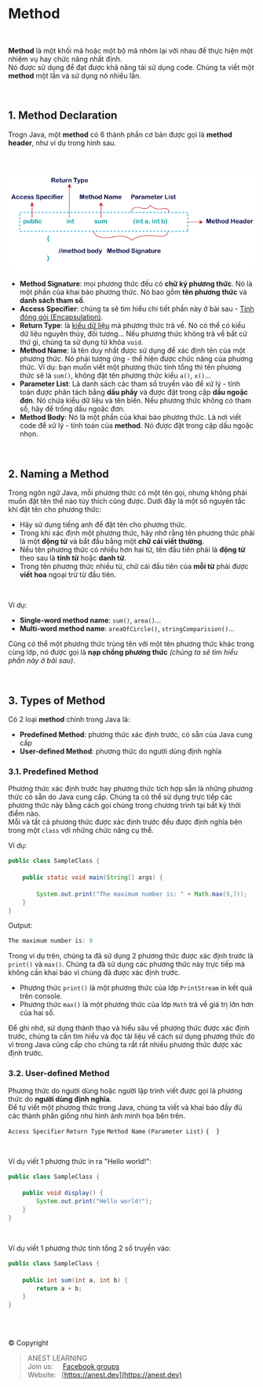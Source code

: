 # Method

<br/>

**Method** là một khối mã hoặc một bộ mã nhóm lại với nhau để thực hiện một nhiệm vụ hay chức năng nhất định.  
Nó được sử dụng để đạt được khả năng tái sử dụng code. Chúng ta viết một **method** một lần và sử dụng nó nhiều lần.

<br />

## 1. Method Declaration

Trogn Java, một **method** có 6 thành phần cơ bản được gọi là **method header**, như ví dụ trong hình sau.

<br />

<p align="center">
  <img src="https://github.com/AnestAcademy/Course-Java-OOP/blob/master/images/method-in-java.png">
</p>

- **Method Signature**: mọi phương thức đều có **chữ ký phương thức**. Nó là một phần của khai báo phương thức. Nó bao gồm **tên phương thức** và **danh sách tham số**.
- **Access Specifier**: chúng ta sẽ tìm hiểu chi tiết phần này ở bài sau - [Tính đóng gói (Encapsulation)](https://github.com/AnestAcademy/Course-Java-OOP/blob/master/10.%20Encapsulation.md).
- **Return Type**: là [kiểu dữ liệu](https://github.com/AnestAcademy/Course-Java-OOP/blob/master/03.%20Data%20types.md) mà phương thức trả về. Nó có thể có kiểu dữ liệu nguyên thủy, đối tượng... Nếu phương thức không trả về bất cứ thứ gì, chúng ta sử dụng từ khóa `void`.
- **Method Name**: là tên duy nhất được sử dụng để xác định tên của một phương thức. Nó phải tương ứng - thể hiện được chức năng của phương thức. Ví dụ: bạn muốn viết một phương thức tính tổng thì tên phương thức sẽ là `sum()`, không đặt tên phương thức kiểu `a()`, `x()`...
- **Parameter List**: Là danh sách các tham số truyền vào để xử lý - tính toán được phân tách bằng **dấu phẩy** và được đặt trong cặp **dấu ngoặc đơn**. Nó chứa kiểu dữ liệu và tên biến. Nếu phương thức không có tham số, hãy để trống dấu ngoặc đơn.
- **Method Body**: Nó là một phần của khai báo phương thức. Là nơi viết code để xử lý - tính toán của **method**. Nó được đặt trong cặp dấu ngoặc nhọn.

<br />

## 2. Naming a Method

Trong ngôn ngữ Java, mỗi phương thức có một tên gọi, nhưng không phải muốn đặt tên thế nào tùy thích cũng được. Dưới đây là một số nguyên tắc khi đặt tên cho phương thức:

- Hãy sử dụng tiếng anh để đặt tên cho phương thức.
- Trong khi xác định một phương thức, hãy nhớ rằng tên phương thức phải là một **động từ** và bắt đầu bằng một **chữ cái viết thường**.  
- Nếu tên phương thức có nhiều hơn hai từ, tên đầu tiên phải là **động từ** theo sau là **tính từ** hoặc **danh từ**.  
- Trong tên phương thức nhiều từ, chữ cái đầu tiên của **mỗi từ** phải được **viết hoa** ngoại trừ từ đầu tiên. 

<br/>

Ví dụ:
- **Single-word method name**: `sum()`, `area()`...
- **Multi-word method name**: `areaOfCircle()`, `stringComparision()`...

Cũng có thể một phương thức trùng tên với một tên phương thức khác trong cùng lớp, nó được gọi là **nạp chồng phương thức** *(chúng ta sẽ tìm hiểu phần này ở bài sau)*.

<br />

## 3. Types of Method

Có 2 loại **method** chính trong Java là:

- **Predefined Method**: phương thức xác định trước, có sẵn của Java cung cấp
- **User-defined Method**: phương thức do người dùng định nghĩa

### 3.1. Predefined Method

Phương thức xác định trước hay phương thức tích hợp sẵn là những phương thức có sẵn do Java cung cấp. Chúng ta có thể sử dụng trực tiếp các phương thức này bằng cách gọi chúng trong chương trình tại bất kỳ thời điểm nào.  
Mỗi và tất cả phương thức được xác định trước đều được định nghĩa bên trong một `class` với những chức năng cụ thể.

Ví dụ:
```java
public class SampleClass {

    public static void main(String[] args) {

        System.out.print("The maximum number is: " + Math.max(9,7));
    }
}
```
Output:
```java
The maximum number is: 9
```

Trong ví dụ trên, chúng ta đã sử dụng 2 phương thức được xác định trước là `print()` và `max()`. Chúng ta đã sử dụng các phương thức này trực tiếp mà không cần khai báo vì chúng đã được xác định trước.
- Phương thức `print()` là một phương thức của lớp `PrintStream` in kết quả trên console.
- Phương thức `max()` là một phương thức của lớp `Math` trả về giá trị lớn hơn của hai số.

Để ghi nhớ, sử dụng thành thạo và hiểu sâu về phương thức được xác định trước, chúng ta cần tìm hiểu và đọc tài liệu về cách sử dụng phương thức đó vì trong Java cũng cấp cho chúng ta rất rất nhiều phương thức được xác định trước.

### 3.2. User-defined Method

Phương thức do người dùng hoặc người lập trình viết được gọi là phương thức do **người dùng định nghĩa**.  
Để tự viết một phương thức trong Java, chúng ta viết và khai báo đầy đủ các thành phần giống như hình ảnh minh họa bên trên.

`Access Specifier` `Return Type` `Method Name` `(Parameter List)` `{  }`

<br />

Ví dụ viết 1 phương thức in ra "Hello world!":
```java
public class SampleClass {

    public void display() {
        System.out.print("Hello world!");
    }
}
```

<br />

Ví dụ viết 1 phương thức tính tổng 2 số truyền vào:
```java
public class SampleClass {

    public int sum(int a, int b) {
        return a + b;
    }
}
```

<br />

##  

© Copyright
> ANEST LEARNING  
> Join us: &nbsp;&nbsp;&nbsp; [Facebook groups](https://www.facebook.com/groups/anest.learning/)  
> Website: &nbsp; [https://anest.dev](https://anest.dev)  
